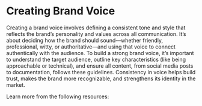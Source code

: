 # Creating Brand Voice

Creating a brand voice involves defining a consistent tone and style that reflects the brand’s personality and values across all communication. It’s about deciding how the brand should sound—whether friendly, professional, witty, or authoritative—and using that voice to connect authentically with the audience. To build a strong brand voice, it’s important to understand the target audience, outline key characteristics (like being approachable or technical), and ensure all content, from social media posts to documentation, follows these guidelines. Consistency in voice helps build trust, makes the brand more recognizable, and strengthens its identity in the market.

Learn more from the following resources:

